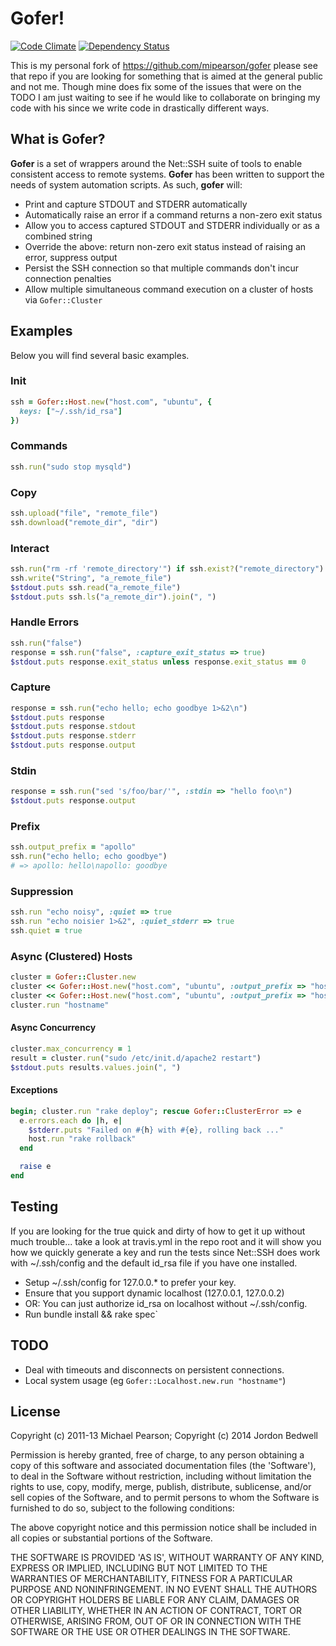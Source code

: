 # Gofer!

[![Code Climate](https://codeclimate.com/github/envygeeks/gofer.png)](https://codeclimate.com/github/envygeeks/gofer)
[![Dependency Status](https://gemnasium.com/envygeeks/gofer.png)](https://gemnasium.com/envygeeks/gofer)

This is my personal fork of https://github.com/mipearson/gofer please see that
repo if you are looking for something that is aimed at the general public and
not me.  Though mine does fix some of the issues that were on the TODO I am
just waiting to see if he would like to collaborate on bringing my code with
his since we write code in drastically different ways.

## What is Gofer?

**Gofer** is a set of wrappers around the Net::SSH suite of tools to enable
consistent access to remote systems. **Gofer** has been written to support the
needs of system automation scripts. As such, **gofer** will:

  * Print and capture STDOUT and STDERR automatically
  * Automatically raise an error if a command returns a non-zero exit status
  * Allow you to access captured STDOUT and STDERR individually or as a combined string
  * Override the above: return non-zero exit status instead of raising an error, suppress output
  * Persist the SSH connection so that multiple commands don't incur connection penalties
  * Allow multiple simultaneous command execution on a cluster of hosts via `Gofer::Cluster`

## Examples

Below you will find several basic examples.

### Init

```ruby
ssh = Gofer::Host.new("host.com", "ubuntu", {
  keys: ["~/.ssh/id_rsa"]
})
```

### Commands

```ruby
ssh.run("sudo stop mysqld")
```

### Copy

```ruby
ssh.upload("file", "remote_file")
ssh.download("remote_dir", "dir")
```

### Interact

```ruby
ssh.run("rm -rf 'remote_directory'") if ssh.exist?("remote_directory")
ssh.write("String", "a_remote_file")
$stdout.puts ssh.read("a_remote_file")
$stdout.puts ssh.ls("a_remote_dir").join(", ")
```

### Handle Errors

```ruby
ssh.run("false")
response = ssh.run("false", :capture_exit_status => true)
$stdout.puts response.exit_status unless response.exit_status == 0
```

### Capture

```ruby
response = ssh.run("echo hello; echo goodbye 1>&2\n")
$stdout.puts response
$stdout.puts response.stdout
$stdout.puts response.stderr
$stdout.puts response.output
```

### Stdin

```ruby
response = ssh.run("sed 's/foo/bar/'", :stdin => "hello foo\n")
$stdout.puts response.output
```

### Prefix

```ruby
ssh.output_prefix = "apollo"
ssh.run("echo hello; echo goodbye")
# => apollo: hello\napollo: goodbye
```

### Suppression

```ruby
ssh.run "echo noisy", :quiet => true
ssh.run "echo noisier 1>&2", :quiet_stderr => true
ssh.quiet = true
```

### Async (Clustered) Hosts

```ruby
cluster = Gofer::Cluster.new
cluster << Gofer::Host.new("host.com", "ubuntu", :output_prefix => "host1")
cluster << Gofer::Host.new("host.com", "ubuntu", :output_prefix => "host2")
cluster.run "hostname"
```

#### Async Concurrency

```ruby
cluster.max_concurrency = 1
result = cluster.run("sudo /etc/init.d/apache2 restart")
$stdout.puts results.values.join(", ")
```

#### Exceptions

```ruby
begin; cluster.run "rake deploy"; rescue Gofer::ClusterError => e
  e.errors.each do |h, e|
    $stderr.puts "Failed on #{h} with #{e}, rolling back ..."
    host.run "rake rollback"
  end

  raise e
end
```

## Testing

If you are looking for the true quick and dirty of how to get it up without
much trouble... take a look at travis.yml in the repo root and it will show
you how we quickly generate a key and run the tests since Net::SSH does work
with ~/.ssh/config and the default id_rsa file if you have one installed.

  * Setup ~/.ssh/config for 127.0.0.* to prefer your key.
  * Ensure that you support dynamic localhost (127.0.0.1, 127.0.0.2)
  * OR: You can just authorize id_rsa on localhost without ~/.ssh/config.
  * Run bundle install && rake spec`

## TODO

  * Deal with timeouts and disconnects on persistent connections.
  * Local system usage (eg `Gofer::Localhost.new.run "hostname"`)

## License

Copyright (c) 2011-13 Michael Pearson; Copyright (c) 2014 Jordon Bedwell

Permission is hereby granted, free of charge, to any person obtaining a copy of
this software and associated documentation files (the 'Software'), to deal in
the Software without restriction, including without limitation the rights to
use, copy, modify, merge, publish, distribute, sublicense, and/or sell copies
of the Software, and to permit persons to whom the Software is furnished to do
so, subject to the following conditions:

The above copyright notice and this permission notice shall be included in all
copies or substantial portions of the Software.

THE SOFTWARE IS PROVIDED 'AS IS', WITHOUT WARRANTY OF ANY KIND, EXPRESS OR
IMPLIED, INCLUDING BUT NOT LIMITED TO THE WARRANTIES OF MERCHANTABILITY,
FITNESS FOR A PARTICULAR PURPOSE AND NONINFRINGEMENT. IN NO EVENT SHALL THE
AUTHORS OR COPYRIGHT HOLDERS BE LIABLE FOR ANY CLAIM, DAMAGES OR OTHER
LIABILITY, WHETHER IN AN ACTION OF CONTRACT, TORT OR OTHERWISE, ARISING FROM,
OUT OF OR IN CONNECTION WITH THE SOFTWARE OR THE USE OR OTHER DEALINGS IN THE
SOFTWARE.
